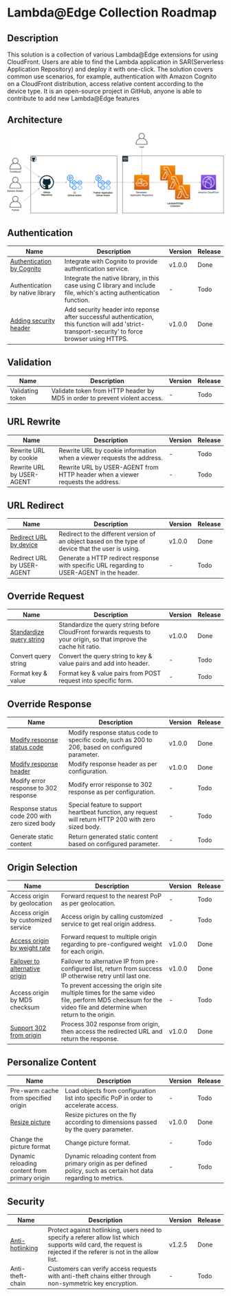 # Lambda@Edge Collection Roadmap

## Description
This solution is a collection of various Lambda@Edge extensions for using CloudFront.
Users are able to find the Lambda application in SAR(Serverless Application Repository) and deploy it with one-click. The solution covers common use scenarios, for example, authentication with Amazon Cognito on a CloudFront distribution, access relative content according to the device type.
It is an open-source project in GitHub, anyone is able to contribute to add new Lambda@Edge features

## Architecture
<img src='./images/LambdaEdgeCollectionForCloudFront.png'>

## Authentication
|    **Name**   | **Description**    | **Version**    |**Release**    |
|------------------|--------------------|----------------|----------------|
| [Authentication by Cognito](../edge/nodejs/authentication-with-cognito) | Integrate with Cognito to provide authentication service. | v1.0.0 | Done |
| Authentication by native library | Integrate the native library, in this case using C library and include file, which's acting authentication function. | - | Todo |
| [Adding security header](../edge/nodejs/add-security-headers) | Add security header into reponse after successful authentication, this function will add 'strict-transport-security' to force browser using HTTPS. | v1.0.0 | Done |


## Validation
|    **Name**   | **Description**    | **Version**    |**Release**    |
|------------------|--------------------|----------------|----------------|
| Validating token | Validate token from HTTP header by MD5 in order to prevent violent access. | - | Todo |

## URL Rewrite
|    **Name**   | **Description**    | **Version**    |**Release**    |
|------------------|--------------------|----------------|----------------|
| Rewrite URL by cookie | Rewrite URL by cookie information when a viewer requests the address. | - | Todo |
| Rewrite URL by USER-AGENT |  Rewrite URL by USER-AGENT from HTTP header when a viewer requests the address. | - | Todo |

## URL Redirect
|    **Name**   | **Description**    | **Version**    |**Release**    |
|------------------|--------------------|----------------|----------------|
| [Redirect URL by device](../edge/nodejs/serving-based-on-device) | Redirect to the different version of an object based on the type of device that the user is using. | v1.0.0 | Done |
| Redirect URL by USER-AGENT | Generate a HTTP redirect response with specific URL regarding to USER-AGENT in the header. | - | Todo |



## Override Request
|    **Name**   | **Description**    | **Version**    |**Release**    |
|------------------|--------------------|----------------|----------------|
| [Standardize query string](../edge/nodejs/normalize-query-string) | Standardize the query string before CloudFront forwards requests to your origin, so that improve the cache hit ratio. | v1.0.0 | Done |
| Convert query string | Convert the query string to key & value pairs and add into header. | - | Todo |
| Format key & value | Format key & value pairs from POST request into specific form. | - | Todo |

## Override Response
|    **Name**   | **Description**    | **Version**    |**Release**    |
|------------------|--------------------|----------------|----------------|
| [Modify response status code](../edge/nodejs/modify-response-status-code)  | Modify response status code to specific code, such as 200 to 206, based on configured parameter. | v1.0.0 | Done |
| [Modify response header](../edge/nodejs/modify-response-header) | Modify response header as per configuration. | v1.0.0 | Done |
| Modify error response to 302 response | Modify error response to 302 response as per configuration. | - | Todo |
| Response status code 200 with zero sized body  | Special feature to support heartbeat function, any request will return HTTP 200 with zero sized body. | - | Todo |
| Generate static content  | Return generated static content based on configured parameter. | - | Todo |

## Origin Selection
|    **Name**   | **Description**    | **Version**    |**Release**    |
|------------------|--------------------|----------------|----------------|
| Access origin by geolocation | Forward request to the nearest PoP as per geolocation. | - | Todo |
| Access origin by customized service| Access origin by calling customized service to get real origin address. | - | Todo |
| [Access origin by weight rate](../edge/nodejs/access-origin-by-weight-rate) | Forward request to multiple origin regarding to pre-configured weight for each origin. | v1.0.0 | Done |
| [Failover to alternative origin](../edge/nodejs/multiple-origin-IP-retry) | Failover to alternative IP from pre-configured list, return from success IP otherwise retry until last one. | v1.0.0 | Done |
| Access origin by MD5 checksum | To prevent accessing the origin site multiple times for the same video file, perform MD5 checksum for the video file and determine when return to the origin. | - | Todo |
| [Support 302 from origin](../edge/nodejs/http302-from-origin) | Process 302 response from origin, then access the redirected URL and return the response. | v1.0.0 | Done |



## Personalize Content
|    **Name**   | **Description**    | **Version**    |**Release**    |
|------------------|--------------------|----------------|----------------|
| Pre-warm cache from specified origin | Load objects from configuration list into specific PoP in order to accelerate access. | - | Todo |
| [Resize picture](../edge/nodejs/resize-picture) | Resize pictures on the fly according to dimensions passed by the query parameter. | v1.0.0 | Done |
| Change the picture format | Change picture format. | - | Todo |
| Dynamic reloading content from primary origin | Dynamic reloading content from primary origin as per defined policy, such as certain hot data regarding to metrics. | - | Todo |


## Security
|    **Name**   | **Description**    | **Version**    |**Release**    |
|------------------|--------------------|----------------|----------------|
| [Anti-hotlinking](../edge/nodejs/anti-hotlinking) | Protect against hotlinking, users need to specify a referer allow list which supports wild card, the request is rejected if the referer is not in the allow list. | v1.2.5 | Done |
| Anti-theft-chain | Customers can verify access requests with anti-theft chains either through non-symmetric key encryption. | - | Todo |
